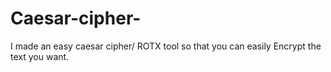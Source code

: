 # Caesar-cipher-
I made an easy caesar cipher/ ROTX tool so that you can easily Encrypt the text you want.
